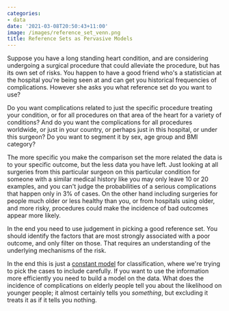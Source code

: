```yaml
---
categories:
- data
date: '2021-03-08T20:50:43+11:00'
image: /images/reference_set_venn.png
title: Reference Sets as Pervasive Models
---
```


Suppose you have a long standing heart condition, and are considering undergoing a surgical procedure that could alleviate the procedure, but has its own set of risks.
You happen to have a good friend who's a statistician at the hospital you're being seen at and can get you historical frequencies of complications.
However she asks you what reference set do you want to use?

Do you want complications related to just the specific procedure treating your condition, or for all procedures on that area of the heart for a variety of conditions?
And do you want the complications for all procedures worldwide, or just in your country, or perhaps just in this hospital, or under this surgeon?
Do you want to segment it by sex, age group and BMI category?

The more specific you make the comparison set the more related the data is to your specific outcome, but the less data you have left.
Just looking at all surgeries from this particular surgeon on this particular condition for someone with a similar medical history like you may only leave 10 or 20 examples, and you can't judge the probabilities of a serious complications that happen only in 3% of cases.
On the other hand including surgeries for people much older or less healthy than you, or from hospitals using older, and more risky, procedures could make the incidence of bad outcomes appear more likely.

In the end you need to use judgement in picking a good reference set.
You should identify the factors that are most strongly associated with a poor outcome, and only filter on those.
That requires an understanding of the underlying mechanisms of the risk.

In the end this is just a [constant model](/constant-models) for classification, where we're trying to pick the cases to include carefully.
If you want to use the information more efficiently you need to build a model on the data.
What does the incidence of complications on elderly people tell you about the likelihood on younger people; it almost certainly tells you *something*, but excluding it treats it as if it tells you nothing.